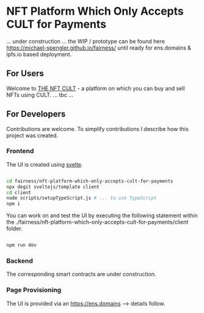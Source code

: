 # NFT Platform Which Only Accepts CULT for Payments

... under construction ... the WIP / prototype can be found here https://michael-spengler.github.io/fairness/ until ready for ens.domains & ipfs.io based deployment.

## For Users
Welcome to [THE NFT CULT](https://michael-spengler.github.io/fairness) - a platform on which you can buy and sell NFTs using CULT. ... tbc ...

## For Developers
Contributions are welcome. To simplify contributions I describe how this project was created.  

### Frontend
The UI is created using [svelte](https://svelte.dev/docs).

```sh

cd fairness/nft-platform-which-only-accepts-cult-for-payments
npx degit sveltejs/template client
cd client
node scripts/setupTypeScript.js # ... to use TypeScript
npm i 

```

You can work on and test the UI by executing the following statement within the ./fairness/nft-platform-which-only-accepts-cult-for-payments/client folder.

```sh

npm run dev

```

### Backend
The corresponding smart contracts are under construction. 


### Page Provisioning 
The UI is provided via an https://ens.domains --> details follow.

